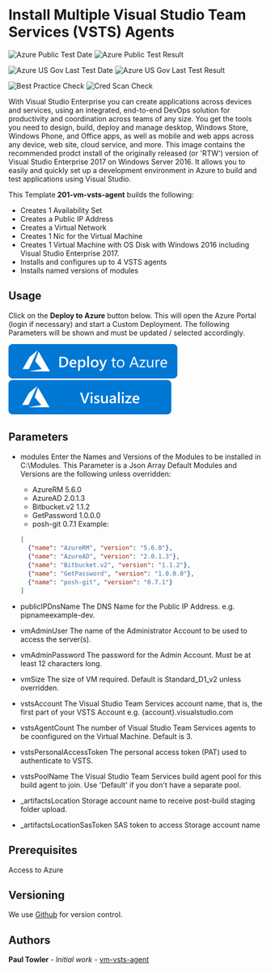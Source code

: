 # Install Multiple Visual Studio Team Services (VSTS) Agents

![Azure Public Test Date](https://azurequickstartsservice.blob.core.windows.net/badges/application-workloads/visualstudio/vm-vsts-agent/PublicLastTestDate.svg)
![Azure Public Test Result](https://azurequickstartsservice.blob.core.windows.net/badges/application-workloads/visualstudio/vm-vsts-agent/PublicDeployment.svg)

![Azure US Gov Last Test Date](https://azurequickstartsservice.blob.core.windows.net/badges/application-workloads/visualstudio/vm-vsts-agent/FairfaxLastTestDate.svg)
![Azure US Gov Last Test Result](https://azurequickstartsservice.blob.core.windows.net/badges/application-workloads/visualstudio/vm-vsts-agent/FairfaxDeployment.svg)

![Best Practice Check](https://azurequickstartsservice.blob.core.windows.net/badges/application-workloads/visualstudio/vm-vsts-agent/BestPracticeResult.svg)
![Cred Scan Check](https://azurequickstartsservice.blob.core.windows.net/badges/application-workloads/visualstudio/vm-vsts-agent/CredScanResult.svg)

With Visual Studio Enterprise you can create applications across devices and services, using an integrated, end-to-end DevOps solution for productivity and coordination across teams of any size. You get the tools you need to design, build, deploy and manage desktop, Windows Store, Windows Phone, and Office apps, as well as mobile and web apps across any device, web site, cloud service, and more. This image contains the recommended prodct install of the originally released (or 'RTW') version of Visual Studio Enterprise 2017 on Windows Server 2016. It allows you to easily and quickly set up a development environment in Azure to build and test applications using Visual Studio.

This Template **201-vm-vsts-agent** builds the following:
 * Creates 1 Availability Set
 * Creates a Public IP Address
 * Creates a Virtual Network
 * Creates 1 Nic for the Virtual Machine
 * Creates 1 Virtual Machine with OS Disk with Windows 2016 including Visual Studio Enterprise 2017.
 * Installs and configures up to 4 VSTS agents
 * Installs named versions of modules  

## Usage

Click on the **Deploy to Azure** button below. This will open the Azure Portal (login if necessary) and start a Custom Deployment. The following Parameters will be shown and must be updated / selected accordingly. 

[![Deploy To Azure](https://raw.githubusercontent.com/Azure/azure-quickstart-templates/master/1-CONTRIBUTION-GUIDE/images/deploytoazure.svg?sanitize=true)](https://portal.azure.com/#create/Microsoft.Template/uri/https%3A%2F%2Fraw.githubusercontent.com%2FAzure%2Fazure-quickstart-templates%2Fmaster%2Fapplication-workloads%2Fvisualstudio%2Fvm-vsts-agent%2Fazuredeploy.json)  [![Visualize](https://raw.githubusercontent.com/Azure/azure-quickstart-templates/master/1-CONTRIBUTION-GUIDE/images/visualizebutton.svg?sanitize=true)](http://armviz.io/#/?load=https%3A%2F%2Fraw.githubusercontent.com%2FAzure%2Fazure-quickstart-templates%2Fmaster%2Fapplication-workloads%2Fvisualstudio%2Fvm-vsts-agent%2Fazuredeploy.json)

## Parameters

- modules
  Enter the Names and Versions of the Modules to be installed in C:\Modules. This Parameter is a Json Array 
  Default Modules and Versions are the following unless overridden:
   - AzureRM 5.6.0
   - AzureAD 2.0.1.3
   - Bitbucket.v2 1.1.2
   - GetPassword 1.0.0.0
   - posh-git 0.7.1
  Example:
  ```Json
  [
    {"name": "AzureRM", "version": "5.6.0"},
    {"name": "AzureAD", "version": "2.0.1.3"},
    {"name": "Bitbucket.v2", "version": "1.1.2"},
    {"name": "GetPassword", "version": "1.0.0.0"},
    {"name": "posh-git", "version": "0.7.1"}
  ]
  ```

- publicIPDnsName
  The DNS Name for the Public IP Address. e.g. pipnameexample-dev.

- vmAdminUser
  The name of the Administrator Account to be used to access the server(s).

- vmAdminPassword
  The password for the Admin Account. Must be at least 12 characters long.

- vmSize
  The size of VM required.
  Default is Standard_D1_v2 unless overridden.

- vstsAccount
  The Visual Studio Team Services account name, that is, the first part of your VSTS Account e.g. {account}.visualstudio.com

- vstsAgentCount
  The number of Visual Studio Team Services agents to be coonfigured on the Virtual Machine. Default is 3.

- vstsPersonalAccessToken
  The personal access token (PAT) used to authenticate to VSTS.

- vstsPoolName
  The Visual Studio Team Services build agent pool for this build agent to join. Use 'Default' if you don't have a separate pool.

- _artifactsLocation
  Storage account name to receive post-build staging folder upload.
- _artifactsLocationSasToken
  SAS token to access Storage account name

## Prerequisites

Access to Azure
## Versioning

We use [Github](https://github.com/) for version control.

## Authors

**Paul Towler** - *Initial work* - [vm-vsts-agent](https://github.com/azure-quickstart-templates/201-vm-vsts-agent)


